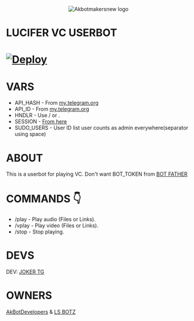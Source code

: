 <p align="center">
  <img src="logo(1).jpg" alt="Akbotmakersnew logo">

# LUCIFER VC USERBOT

# [![Deploy](https://www.herokucdn.com/deploy/button.svg)](https://heroku.com/deploy?template=https://github.com/Adithyanadii/LuciferVCbot.git)

# VARS

* API_HASH - From [my.telegram.org](https://my.telegram.org)
* API_ID - From [my.telegram.org](https://my.telegram.org)
* HNDLR - Use / or .
* SESSION - [From here](https://tgsession.infotelbot.com/)
* SUDO_USERS - User ID list user counts as admin everywhere(separator using space)

# ABOUT

This is a userbot for playing VC.
Don't want BOT_TOKEN from [BOT FATHER](https://t.me/botfather)

# COMMANDS 👇

* /play - Play audio (Files or Links).
* /vplay - Play video (Files or Links).
* /stop - Stop playing.

# DEVS

DEV: [JOKER TG](https://t.me/IAM_A_JOKER)

# OWNERS

[AkBotDevelopers](https://t.me/Ak_Bot_SupportGroup) & [LS BOTZ](https://t.me/Ls_Supportz)
